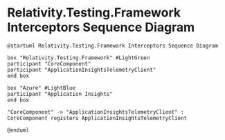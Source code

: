 # Relativity.Testing.Framework Interceptors Sequence Diagram

```plantuml
@startuml Relativity.Testing.Framework Interceptors Sequence Diagram

box "Relativity.Testing.Framework" #LightGreen
participant "CoreComponent"
participant "ApplicationInsightsTelemetryClient"
end box

box "Azure" #LightBlue
participant "Application Insights"
end box

"CoreComponent" -> "ApplicationInsightsTelemetryClient" : CoreComponent registers ApplicationInsightsTelemetryClient

@enduml
```
